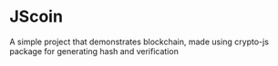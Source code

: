 # JScoin

A simple project that demonstrates blockchain, made using crypto-js package for generating hash and verification
